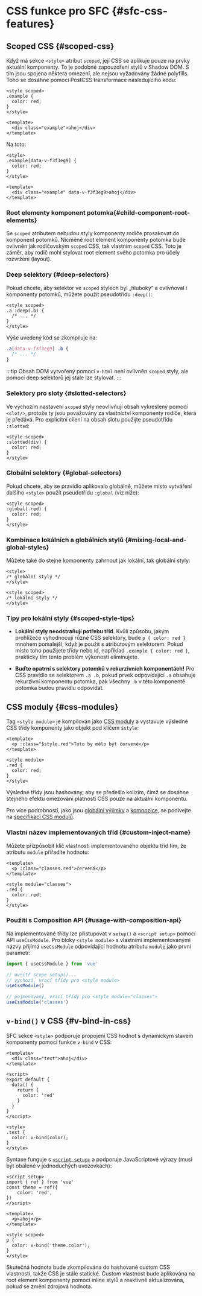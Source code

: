 # CSS funkce pro SFC {#sfc-css-features}

## Scoped CSS {#scoped-css}

Když má sekce `<style>` atribut `scoped`, její CSS se aplikuje pouze na prvky aktuální komponenty. To je podobné zapouzdření stylů v Shadow DOM. S tím jsou spojena některá omezení, ale nejsou vyžadovány žádné polyfills. Toho se dosáhne pomocí PostCSS transformace následujícího kódu:

```vue
<style scoped>
.example {
  color: red;
}
</style>

<template>
  <div class="example">ahoj</div>
</template>
```

Na toto:

```vue
<style>
.example[data-v-f3f3eg9] {
  color: red;
}
</style>

<template>
  <div class="example" data-v-f3f3eg9>ahoj</div>
</template>
```

### Root elementy komponent potomka{#child-component-root-elements}

Se `scoped` atributem nebudou styly komponenty rodiče prosakovat do komponent potomků. Nicméně root element komponenty potomka bude ovlivněn jak rodičovským `scoped` CSS, tak vlastním `scoped` CSS. Toto je záměr, aby rodič mohl stylovat root element svého potomka pro účely rozvržení (layout).

### Deep selektory {#deep-selectors}

Pokud chcete, aby selektor ve `scoped` stylech byl „hluboký“ a ovlivňoval i komponenty potomků, můžete použít pseudotřídu `:deep()`:

```vue
<style scoped>
.a :deep(.b) {
  /* ... */
}
</style>
```

Výše uvedený kód se zkompiluje na:

```css
.a[data-v-f3f3eg9] .b {
  /* ... */
}
```

:::tip
Obsah DOM vytvořený pomocí `v-html` není ovlivněn `scoped` styly, ale pomocí deep selektorů jej stále lze stylovat.
:::

### Selektory pro sloty {#slotted-selectors}

Ve výchozím nastavení `scoped` styly neovlivňují obsah vykreslený pomocí `<slot/>`, protože ty jsou považovány za vlastnictví komponenty rodiče, která je předává. Pro explicitní cílení na obsah slotu použijte pseudotřídu `:slotted`:

```vue
<style scoped>
:slotted(div) {
  color: red;
}
</style>
```

### Globální selektory {#global-selectors}

Pokud chcete, aby se pravidlo aplikovalo globálně, můžete místo vytváření dalšího `<style>` použít pseudotřídu `:global` (viz níže):

```vue
<style scoped>
:global(.red) {
  color: red;
}
</style>
```

### Kombinace lokálních a globálních stylů {#mixing-local-and-global-styles}

Můžete také do stejné komponenty zahrnout jak lokální, tak globální styly:

```vue
<style>
/* globální styly */
</style>

<style scoped>
/* lokální styly */
</style>
```

### Tipy pro lokální styly {#scoped-style-tips}

- **Lokální styly neodstraňují potřebu tříd**. Kvůli způsobu, jakým prohlížeče vyhodnocují různé CSS selektory, bude `p { color: red }` mnohem pomalejší, když je použit s&nbsp;atributovým selektorem. Pokud místo toho použijete třídy nebo id, například `.example { color: red }`, prakticky tím tento problém výkonosti eliminujete.

- **Buďte opatrní s selektory potomků v rekurzivních komponentách!** Pro CSS pravidlo se selektorem `.a .b`, pokud prvek odpovídající `.a` obsahuje rekurzivní komponentu potomka, pak všechny `.b` v této komponentě potomka budou pravidlu odpovídat.

## CSS moduly {#css-modules}

Tag `<style module>` je kompilován jako [CSS moduly](https://github.com/css-modules/css-modules) a vystavuje výsledné CSS třídy komponenty jako objekt pod klíčem `$style`:

```vue
<template>
  <p :class="$style.red">Toto by mělo být červené</p>
</template>

<style module>
.red {
  color: red;
}
</style>
```

Výsledné třídy jsou hashovány, aby se předešlo kolizím, čímž se dosáhne stejného efektu omezování platnosti CSS pouze na aktuální komponentu.

Pro více podrobností, jako jsou [globální výjimky](https://github.com/css-modules/css-modules/blob/master/docs/composition.md#exceptions) a [kompozice](https://github.com/css-modules/css-modules/blob/master/docs/composition.md#composition), se podívejte na [specifikaci CSS modulů](https://github.com/css-modules/css-modules).

### Vlastní název implementovaných tříd {#custom-inject-name}

Můžete přizpůsobit klíč vlastnosti implementovaného objektu tříd tím, že atributu `module` přiřadíte hodnotu:

```vue
<template>
  <p :class="classes.red">červená</p>
</template>

<style module="classes">
.red {
  color: red;
}
</style>
```

### Použití s Composition API {#usage-with-composition-api}

Na implementované třídy lze přistupovat v `setup()` a `<script setup>` pomocí API `useCssModule`. Pro bloky `<style module>` s vlastními implementovanými názvy přijímá `useCssModule` odpovídající hodnotu atributu `module` jako první parametr:

```js
import { useCssModule } from 'vue'

// uvnitř scope setup()...
// výchozí, vrací třídy pro <style module>
useCssModule()

// pojmenovaný, vrací třídy pro <style module="classes">
useCssModule('classes')
```

## `v-bind()` v CSS {#v-bind-in-css}

SFC sekce `<style>` podporuje propojení CSS hodnot s dynamickým stavem komponenty pomocí funkce `v-bind` v CSS:

```vue
<template>
  <div class="text">ahoj</div>
</template>

<script>
export default {
  data() {
    return {
      color: 'red'
    }
  }
}
</script>

<style>
.text {
  color: v-bind(color);
}
</style>
```

Syntaxe funguje s [`<script setup>`](./sfc-script-setup) a podporuje JavaScriptové výrazy (musí být obalené v jednoduchých uvozovkách):

```vue
<script setup>
import { ref } from 'vue'
const theme = ref({
    color: 'red',
})
</script>

<template>
  <p>ahoj</p>
</template>

<style scoped>
p {
  color: v-bind('theme.color');
}
</style>
```

Skutečná hodnota bude zkompilována do hashované custom CSS vlastnosti, takže CSS je stále statické. Custom vlastnost bude aplikována na root element komponenty pomocí inline stylů a reaktivně aktualizována, pokud se změní zdrojová hodnota.
